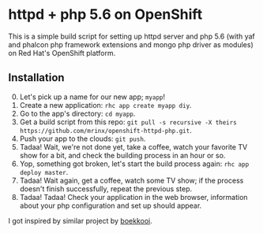 httpd + php 5.6 on OpenShift
============================

This is a simple build script for setting up httpd server and php 5.6 (with yaf and phalcon php framework extensions and mongo php driver as modules) on Red Hat's OpenShift platform.

Installation
------------

0. Let's pick up a name for our new app; `myapp`!
1. Create a new application: `rhc app create myapp diy`.
2. Go to the app's directory: `cd myapp`.
3. Get a build script from this repo: `git pull -s recursive -X theirs https://github.com/mrinx/openshift-httpd-php.git`.
4. Push your app to the clouds: `git push`.
5. Tadaa! Wait, we're not done yet, take a coffee, watch your favorite TV show for a bit, and check the building process in an hour or so.
6. Yop, something got broken, let's start the build process again: `rhc app deploy master`.
7. Tadaa! Wait again, get a coffee, watch some TV show; if the process doesn't finish successfully, repeat the previous step.
8. Tadaa! Tadaa! Check your application in the web browser, information about your php configuration and set up should appear.

I got inspired by similar project by [boekkooi](https://github.com/boekkooi/openshift-diy-nginx-php).
